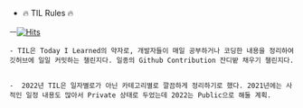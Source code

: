 - 🔥 TIL Rules 🔥

ㅡ[![Hits](https://hits.seeyoufarm.com/api/count/incr/badge.svg?url=https%3A%2F%2Fgithub.com%2F2022_TIL&count_bg=%235B9231&title_bg=%236AD7CA&icon=&icon_color=%23577622&title=hits&edge_flat=false)](https://hits.seeyoufarm.com)


    - TIL은 Today I Learned의 약자로, 개발자들이 매일 공부하거나 코딩한 내용을 정리하여 깃허브에 일일 커밋하는 챌린지다. 일종의 Github Contribution 잔디밭 채우기 챌린지다.
    
    
    -  2022년 TIL은 일자별로가 아닌 카테고리별로 깔끔하게 정리하기로 했다. 2021년에는 사적인 일정 내용도 많아서 Private 상태로 두었는데 2022는 Public으로 해둘 계획. 

